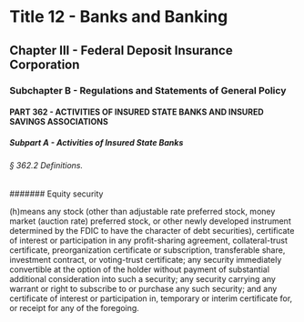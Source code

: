 
# Title 12 - Banks and Banking
## Chapter III - Federal Deposit Insurance Corporation
### Subchapter B - Regulations and Statements of General Policy
#### PART 362 - ACTIVITIES OF INSURED STATE BANKS AND INSURED SAVINGS ASSOCIATIONS
##### Subpart A - Activities of Insured State Banks
###### § 362.2 Definitions.
####### Equity security

(h)means any stock (other than adjustable rate preferred stock, money market (auction rate) preferred stock, or other newly developed instrument determined by the FDIC to have the character of debt securities), certificate of interest or participation in any profit-sharing agreement, collateral-trust certificate, preorganization certificate or subscription, transferable share, investment contract, or voting-trust certificate; any security immediately convertible at the option of the holder without payment of substantial additional consideration into such a security; any security carrying any warrant or right to subscribe to or purchase any such security; and any certificate of interest or participation in, temporary or interim certificate for, or receipt for any of the foregoing.
